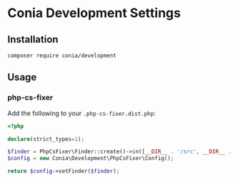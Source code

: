 Conia Development Settings
==========================

## Installation 

    composer require conia/development

## Usage

### php-cs-fixer

Add the following to your `.php-cs-fixer.dist.php`:

```php
<?php

declare(strict_types=1);

$finder = PhpCsFixer\Finder::create()->in([__DIR__ . '/src', __DIR__ . '/tests']);
$config = new Conia\Development\PhpCsFixer\Config();

return $config->setFinder($finder);
```
